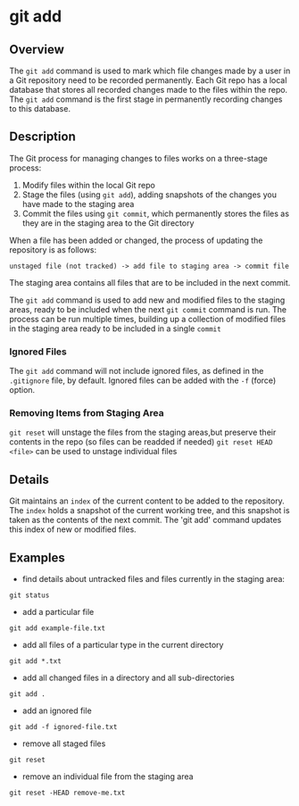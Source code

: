# git add

## Overview

The `git add` command is used to mark which file changes made by a user in a Git repository need to be recorded permanently. 
Each Git repo has a local database that stores all recorded changes made to the files within the repo.
The `git add` command is the first stage in permanently recording changes to this database.

## Description

The Git process for managing changes to files works on a three-stage process:

1. Modify files within the local Git repo
2. Stage the files (using `git add`), adding snapshots of the changes you have made to the staging area
3. Commit the files using `git commit`, which permanently stores the files as they are in the staging area to the Git directory 


When a file has been added or changed, the process of updating the repository is as follows:

`unstaged file (not tracked) -> add file to staging area -> commit file`

The staging area contains all files that are to be included in the next commit. 

The `git add` command is used to add new and modified files to the staging areas, ready to be included when the next `git commit` command is run.
The process can be run multiple times, building up a collection of modified files in the staging area ready to be included in a single `commit`

### Ignored Files
The `git add` command will not include ignored files, as defined in the `.gitignore` file, by default. 
Ignored files can be added with the `-f` (force) option.

### Removing Items from Staging Area

`git reset` will unstage the files from the staging areas,but preserve their contents in the repo (so files can be readded if needed)
`git reset HEAD <file>` can be used to unstage individual files

## Details

Git maintains an `index` of the current content to be added to the repository. 
The `index` holds a snapshot of the current working tree, and this snapshot is taken as the contents of the next commit. 
The 'git add' command updates this index of new or modified files. 

## Examples

- find details about untracked files and files currently in the staging area:

`git status`

- add a particular file

`git add example-file.txt`

- add all files of a particular type in the current directory

`git add *.txt`

- add all changed files in a directory and all sub-directories

`git add .`

- add an ignored file

`git add -f ignored-file.txt`

- remove all staged files

`git reset`

- remove an individual file from the staging area

`git reset -HEAD remove-me.txt`
